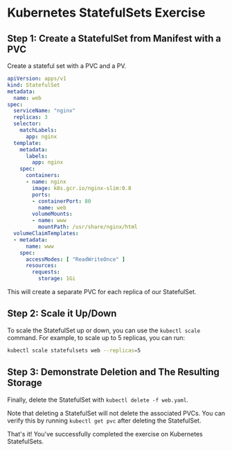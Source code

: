 # Kubernetes StatefulSets Exercise

## Step 1: Create a StatefulSet from Manifest with a PVC

Create a stateful set with a PVC and a PV.

```yaml
apiVersion: apps/v1
kind: StatefulSet
metadata:
  name: web
spec:
  serviceName: "nginx"
  replicas: 3
  selector:
    matchLabels:
      app: nginx
  template:
    metadata:
      labels:
        app: nginx
    spec:
      containers:
      - name: nginx
        image: k8s.gcr.io/nginx-slim:0.8
        ports:
        - containerPort: 80
          name: web
        volumeMounts:
        - name: www
          mountPath: /usr/share/nginx/html
  volumeClaimTemplates:
  - metadata:
      name: www
    spec:
      accessModes: [ "ReadWriteOnce" ]
      resources:
        requests:
          storage: 1Gi
```

This will create a separate PVC for each replica of our StatefulSet.

## Step 2: Scale it Up/Down

To scale the StatefulSet up or down, you can use the `kubectl scale` command. For example, to scale up to 5 replicas, you can run: 

```bash
kubectl scale statefulsets web --replicas=5
```

## Step 3: Demonstrate Deletion and The Resulting Storage

Finally, delete the StatefulSet with `kubectl delete -f web.yaml`. 

Note that deleting a StatefulSet will not delete the associated PVCs. You can verify this by running `kubectl get pvc` after deleting the StatefulSet.

That's it! You've successfully completed the exercise on Kubernetes StatefulSets.
